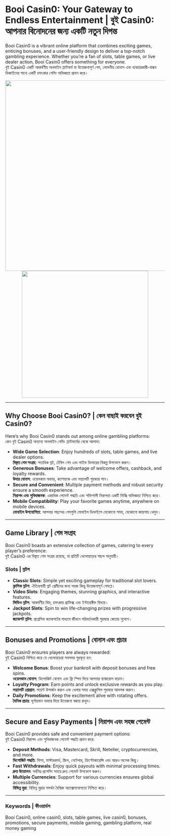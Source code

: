 # Booi Casin0: Your Gateway to Endless Entertainment | বুই Casin0: আপনার বিনোদনের জন্য একটি নতুন দিগন্ত

Booi Casin0 is a vibrant online platform that combines exciting games, enticing bonuses, and a user-friendly design to deliver a top-notch gambling experience. Whether you’re a fan of slots, table games, or live dealer action, Booi Casin0 offers something for everyone.  
বুই Casin0 একটি আকর্ষণীয় অনলাইন প্ল্যাটফর্ম যা উত্তেজনাপূর্ণ গেম, লোভনীয় বোনাস এবং ব্যবহারকারী-বান্ধব ডিজাইনের সাথে একটি চমৎকার গেমিং অভিজ্ঞতা প্রদান করে।

<div align="center">
<img src="https://example.com/image-link](https://asenquavc.com/wp-content/uploads/2024/02/Casino-App.png" width="600">
</div>

<div align="center">
<a href="https://tinyurl.com/3kj2yj2s">
<img align="center" src="https://png.pngtree.com/png-clipart/20210319/ourmid/pngtree-play-button-vector-png-image_3086435.jpg" width="400">
</a>
</div>

---

## Why Choose Booi Casin0? | কেন বাছাই করবেন বুই Casin0?

Here’s why Booi Casin0 stands out among online gambling platforms:  
কেন বুই Casin0 অন্যান্য অনলাইন গেমিং প্ল্যাটফর্মের থেকে আলাদা:

- **Wide Game Selection**: Enjoy hundreds of slots, table games, and live dealer options.  
  **বিস্তৃত গেম সংগ্রহ**: শতাধিক স্লট, টেবিল গেম এবং লাইভ ডিলারের বিকল্প উপভোগ করুন।
- **Generous Bonuses**: Take advantage of welcome offers, cashback, and loyalty rewards.  
  **উদার বোনাস**: ওয়েলকাম অফার, ক্যাশব্যাক এবং লয়্যালটি পুরস্কার পান।
- **Secure and Convenient**: Multiple payment methods and robust security ensure a smooth experience.  
  **নিরাপদ এবং সুবিধাজনক**: একাধিক পেমেন্ট পদ্ধতি এবং শক্তিশালী নিরাপত্তা একটি নির্বিঘ্ন অভিজ্ঞতা নিশ্চিত করে।
- **Mobile Compatibility**: Play your favorite games anytime, anywhere on mobile devices.  
  **মোবাইল উপযোগিতা**: আপনার পছন্দের গেমগুলি মোবাইল ডিভাইসে যেকোনো সময়, যেকোনো জায়গায় খেলুন।

---

## Game Library | গেম সংগ্রহ

Booi Casin0 boasts an extensive collection of games, catering to every player’s preference:  
বুই Casin0 এর বিস্তৃত গেম সংগ্রহ রয়েছে, যা প্রতিটি খেলোয়াড়ের পছন্দ অনুযায়ী।

### Slots | স্লটস

- **Classic Slots**: Simple yet exciting gameplay for traditional slot lovers.  
  **ক্লাসিক স্লটস**: ঐতিহ্যবাহী স্লট প্রেমীদের জন্য সহজ কিন্তু উত্তেজনাপূর্ণ গেমপ্লে।
- **Video Slots**: Engaging themes, stunning graphics, and interactive features.  
  **ভিডিও স্লটস**: আকর্ষণীয় থিম, চমৎকার গ্রাফিক্স এবং ইন্টারেক্টিভ ফিচার।
- **Jackpot Slots**: Spin to win life-changing prizes with progressive jackpots.  
  **জ্যাকপট স্লটস**: প্রগ্রেসিভ জ্যাকপটের মাধ্যমে জীবনে পরিবর্তনকারী পুরস্কার জেতার সুযোগ।

---

## Bonuses and Promotions | বোনাস এবং প্রচার

Booi Casin0 ensures players are always rewarded:  
বুই Casin0 নিশ্চিত করে যে খেলোয়াড়রা সবসময় পুরস্কৃত হন:

- **Welcome Bonus**: Boost your bankroll with deposit bonuses and free spins.  
  **ওয়েলকাম বোনাস**: ডিপোজিট বোনাস এবং ফ্রি স্পিন দিয়ে আপনার ব্যাঙ্করোল বাড়ান।
- **Loyalty Program**: Earn points and unlock exclusive rewards as you play.  
  **লয়্যালটি প্রোগ্রাম**: পয়েন্ট উপার্জন করুন এবং খেলার সময় এক্সক্লুসিভ পুরস্কার আনলক করুন।
- **Daily Promotions**: Keep the excitement alive with rotating offers.  
  **দৈনিক প্রচার**: ঘূর্ণায়মান অফার দিয়ে উত্তেজনা বজায় রাখুন।

---

## Secure and Easy Payments | নিরাপদ এবং সহজ পেমেন্ট

Booi Casin0 provides safe and convenient payment options:  
বুই Casin0 নিরাপদ এবং সুবিধাজনক পেমেন্ট পদ্ধতি প্রদান করে:

- **Deposit Methods**: Visa, Mastercard, Skrill, Neteller, cryptocurrencies, and more.  
  **ডিপোজিট পদ্ধতি**: ভিসা, মাস্টারকার্ড, স্ক্রিল, নেটেলার, ক্রিপ্টোকারেন্সি এবং আরও অনেক কিছু।
- **Fast Withdrawals**: Enjoy quick payouts with minimal processing times.  
  **দ্রুত উত্তোলন**: সর্বনিম্ন প্রসেসিং সময়ে দ্রুত পেমেন্ট উপভোগ করুন।
- **Multiple Currencies**: Support for various currencies ensures global accessibility.  
  **বিভিন্ন মুদ্রা**: বিভিন্ন মুদ্রার সমর্থন বৈশ্বিক অ্যাক্সেসযোগ্যতা নিশ্চিত করে।


---

### Keywords | কীওয়ার্ডস

Booi Casin0, online casin0, slots, table games, live casin0, bonuses, promotions, secure payments, mobile gaming, gambling platform, real money gaming
